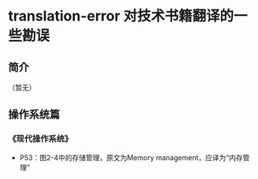 # translation-error 对技术书籍翻译的一些勘误

## 简介
（暂无）

## 操作系统篇

### 《现代操作系统》
- P53：图2-4中的存储管理，原文为Memory management，应译为“内存管理” 
